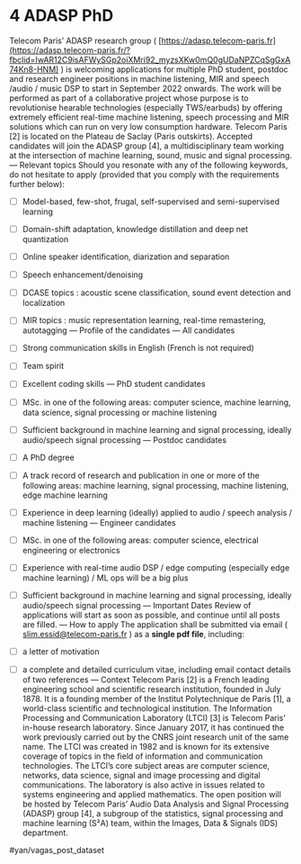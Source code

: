 # 4 ADASP PhD
Telecom Paris’ ADASP research group ( [https://adasp.telecom-paris.fr](https://adasp.telecom-paris.fr/?fbclid=IwAR12C9isAFWySGp2oiXMri92_myzsXKw0mQ0gUDaNPZCqSgGxA74Kn8-HNM) ) is welcoming applications for multiple PhD student, postdoc and research engineer positions in machine listening, MIR and speech /audio / music DSP to start in September 2022 onwards.
The work will be performed as part of a collaborative project whose purpose is to revolutionise hearable technologies (especially TWS/earbuds) by offering extremely efficient real-time machine listening, speech processing and MIR solutions which can run on very low consumption hardware.
Telecom Paris [2] is located on the Plateau de Saclay (Paris outskirts). Accepted candidates will join the ADASP group [4], a multidisciplinary team working at the intersection of machine learning, sound, music and signal processing.
— Relevant topics
Should you resonate with any of the following keywords, do not hesitate to apply (provided that you comply with the requirements further below):
- [ ] Model-based, few-shot, frugal, self-supervised and semi-supervised learning
- [ ] Domain-shift adaptation, knowledge distillation and deep net quantization
- [ ] Online speaker identification, diarization and separation
- [ ] Speech enhancement/denoising
- [ ] DCASE topics : acoustic scene classification, sound event detection and localization
- [ ] MIR topics : music representation learning, real-time remastering, autotagging
— Profile of the candidates
— All candidates
- [ ] Strong communication skills in English (French is not required)
- [ ] Team spirit
- [ ] Excellent coding skills
— PhD student candidates
- [ ] MSc. in one of the following areas: computer science, machine learning, data science, signal
processing or machine listening
- [ ] Sufficient background in machine learning and signal processing, ideally audio/speech signal
processing
— Postdoc candidates
- [ ] A PhD degree
- [ ] A track record of research and publication in one or more of the following areas: machine
learning, signal processing, machine listening, edge machine learning
- [ ] Experience in deep learning (ideally) applied to audio / speech analysis / machine listening
— Engineer candidates
- [ ] MSc. in one of the following areas: computer science, electrical engineering or electronics
- [ ] Experience with real-time audio DSP / edge computing (especially edge machine learning) / ML ops
will be a big plus
- [ ] Sufficient background in machine learning and signal processing, ideally audio/speech signal
processing
— Important Dates
Review of applications will start as soon as possible, and continue until all posts are filled.
— How to apply
The application shall be submitted via email ( [slim.essid@telecom-paris.fr](mailto:slim.essid@telecom-paris.fr) ) as a **single pdf file**,
including:
- [ ] a letter of motivation
- [ ] a complete and detailed curriculum vitae, including email contact details of two references
— Context
Telecom Paris [2] is a French leading engineering school and scientific research institution, founded in July 1878. It is a founding member of the Institut Polytechnique de Paris [1], a world-class scientific and technological institution.
The Information Processing and Communication Laboratory (LTCI) [3] is Telecom Paris’ in-house research laboratory. Since January 2017, it has continued the work previously carried out by the CNRS joint research unit of the same name. The LTCI was created in 1982 and is known for its extensive coverage of topics in the field of information and communication technologies. The LTCI’s core subject areas are computer science, networks, data science, signal and image processing and digital communications. The laboratory is also active in issues related to systems engineering and applied mathematics.
The open position will be hosted by Telecom Paris’ Audio Data Analysis and Signal Processing (ADASP) group [4], a subgroup of the statistics, signal processing and machine learning (S²A) team, within the Images, Data & Signals (IDS) department.


#yan/vagas_post_dataset